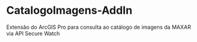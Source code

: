 # CatalogoImagens-AddIn
Extensão do ArcGIS Pro para consulta ao catálogo de imagens da MAXAR via API Secure Watch

